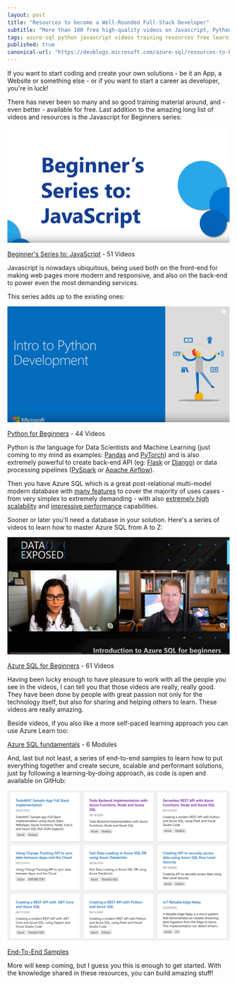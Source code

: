 ```yaml
---
layout: post
title: "Resources to become a Well-Rounded Full-Stack Developer"
subtitle: "More than 100 free high-quality videos on Javascript, Python and Azure SQL"
tags: azure-sql python javascript videos training resources free learning
published: true
canonical-url: "https://devblogs.microsoft.com/azure-sql/resources-to-become-a-full-stack-well-rounded-developer/"
---
```


If you want to start coding and create your own solutions - be it an App, a Website or something else - or if you want to start a career as developer, you're in luck! 

There has never been so many and so good training material around, and - even better - available for free. Last addition to the amazing long list of videos and resources is the Javascript for Beginners series:

![Beginner's Series to: JavaScript](/public/images/2020-10-08/image-02.png)

[Beginner's Series to: JavaScript](https://www.youtube.com/playlist?list=PLlrxD0HtieHhW0NCG7M536uHGOtJ95Ut2) - 51 Videos

Javascript is nowadays ubiquitous, being used both on the front-end for making web pages more modern and responsive, and also on the back-end to power even the most demanding services. 

This series adds up to the existing ones:

![Python for Beginners](/public/images/2020-10-08/image-03.png)

[Python for Beginners](https://www.youtube.com/playlist?list=PLlrxD0HtieHhS8VzuMCfQD4uJ9yne1mE6) - 44 Videos

Python is *the* language for Data Scientists and Machine Learning (just coming to my mind as examples: [Pandas](https://pandas.pydata.org/) and [PyTorch](https://pytorch.org/)) and is also extremely powerful to create back-end API (eg: [Flask](https://palletsprojects.com/p/flask/) or [Django](https://www.djangoproject.com/start/)) or data processing pipelines ([PySpark](https://databricks.com/glossary/pyspark) or [Apache Airflow](https://airflow.apache.org/)).

Then you have Azure SQL which is a great post-relational multi-model modern database with [many features](https://devblogs.microsoft.com/azure-sql/10-reasons-to-use-azure-sql-in-your-next-project/) to cover the majority of uses cases - from very simplex to extremely demanding - with also [extremely high scalability](https://docs.microsoft.com/en-us/azure/azure-sql/database/service-tier-hyperscale) and [impressive performance](https://techcommunity.microsoft.com/t5/azure-sql/scaling-up-an-iot-workload-using-an-m-series-azure-sql-database/ba-p/1106271) capabilities.

Sooner or later you'll need a database in your solution. Here's a series of videos to learn how to master Azure SQL from A to Z:

![Azure SQL for Beginners](/public/images/2020-10-08/image-04.png)

[Azure SQL for Beginners](https://www.youtube.com/playlist?list=PLlrxD0HtieHi5c9-i_Dnxw9vxBY-TqaeN) - 61 Videos

Having been lucky enough to have pleasure to work with all the people you see in the videos, I can tell you that those videos are really, really good. They have been done by people with great passion not only for the technology itself, but also for sharing and helping others to learn. These videos are really amazing.

Beside videos, if you also like a more self-paced learning approach you can use Azure Learn too:

[Azure SQL fundamentals](https://docs.microsoft.com/en-us/learn/paths/azure-sql-fundamentals/) - 6 Modules

And, last but not least, a series of end-to-end samples to learn how to put everything together and create secure, scalable and performant solutions, just by following a learning-by-doing approach, as code is open and available on GitHub:

![End-To-End Samples](/public/images/2020-10-08/image-05.png)

[End-To-End Samples](https://docs.microsoft.com/en-us/samples/browse/?expanded=azure&products=azure-sql-database)

More will keep coming, but I guess you this is enough to get started. With the knowledge shared in these resources, you can build amazing stuff!

